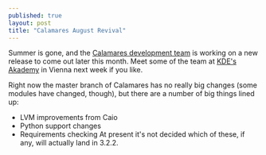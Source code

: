```yaml
---
published: true
layout: post
title: "Calamares August Revival"
---
```

Summer is gone, and
the [Calamares development team](https://calamares.io/about/)
is working on a new release to come out later this month.
Meet some of the team at [KDE's Akademy](https://akademy.kde.org/2018)
in Vienna next week if you like.

Right now the master branch of Calamares has no really
big changes (some modules have changed, though), but there
are a number of big things lined up:
 - LVM improvements from Caio
 - Python support changes
 - Requirements checking
At present it's not decided which of these, if any, will
actually land in 3.2.2.
